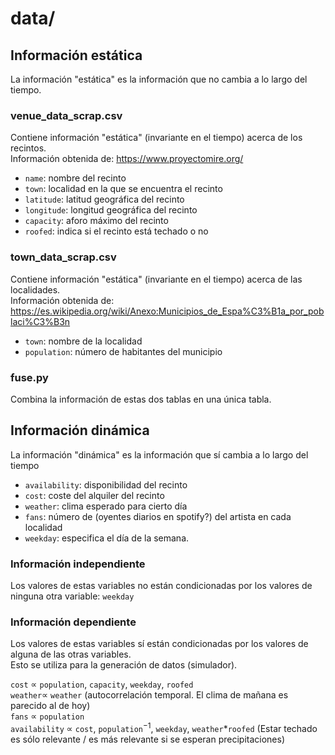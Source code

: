 # data/

## Información estática
La información "estática" es la información que no cambia a lo largo del tiempo.

### venue_data_scrap.csv
Contiene información "estática" (invariante en el tiempo) acerca de los recintos.\
Información obtenida de: https://www.proyectomire.org/

- `name`: nombre del recinto
- `town`: localidad en la que se encuentra el recinto
- `latitude`: latitud geográfica del recinto
- `longitude`: longitud geográfica del recinto
- `capacity`: aforo máximo del recinto
- `roofed`: indica si el recinto está techado o no
<!-- - `avg_cost`: coste medio del alquiler diario del recinto -->

### town_data_scrap.csv
Contiene información "estática" (invariante en el tiempo) acerca de las localidades.\
Información obtenida de: https://es.wikipedia.org/wiki/Anexo:Municipios_de_Espa%C3%B1a_por_poblaci%C3%B3n

- `town`: nombre de la localidad
- `population`: número de habitantes del municipio
<!-- - `connection`: valor del 1 al 10 de lo comunicada que está la localidad con otras (1: poco comunicado) (10: muy bien comunicado) -->

### fuse.py
Combina la información de estas dos tablas en una única tabla.

## Información dinámica
La información "dinámica" es la información que sí cambia a lo largo del tiempo

- `availability`: disponibilidad del recinto
- `cost`: coste del alquiler del recinto
- `weather`: clima esperado para cierto día
- `fans`: número de (oyentes diarios en spotify?) del artista en cada localidad
- `weekday`: especifica el día de la semana.
<!-- - `expected_attendance`: cantidad de personas que esperamos que puedan ir -->
<!-- - `connectivity`: cómo de fácil es viajar a cierta localidad -->
### Información independiente
Los valores de estas variables no están condicionadas por los valores de ninguna otra variable:
`weekday`

### Información dependiente
Los valores de estas variables sí están condicionadas por los valores de alguna de las otras variables.\
Esto se utiliza para la generación de datos (simulador).

`cost` $\propto$ `population`, `capacity`, `weekday`, `roofed`\
`weather`$\propto$ `weather` (autocorrelación temporal. El clima de mañana es parecido al de hoy)\
`fans` $\propto$ `population`\
`availability` $\propto$ `cost`, `population`$^{-1}$, `weekday`, `weather`*`roofed` (Estar techado es sólo relevante / es más relevante si se esperan precipitaciones)


